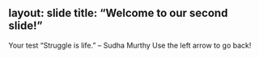 layout: slide
title: “Welcome to our second slide!”
---
Your test
“Struggle is life.” – Sudha Murthy
Use the left arrow to go back! 

